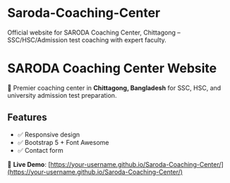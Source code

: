 # Saroda-Coaching-Center
Official website for SARODA Coaching Center, Chittagong – SSC/HSC/Admission test coaching with expert faculty.
# SARODA Coaching Center Website  

🏫 Premier coaching center in **Chittagong, Bangladesh** for SSC, HSC, and university admission test preparation.  

## Features  
- ✅ Responsive design  
- ✅ Bootstrap 5 + Font Awesome  
- ✅ Contact form  

🔗 **Live Demo**: [https://your-username.github.io/Saroda-Coaching-Center/](https://your-username.github.io/Saroda-Coaching-Center/)  
